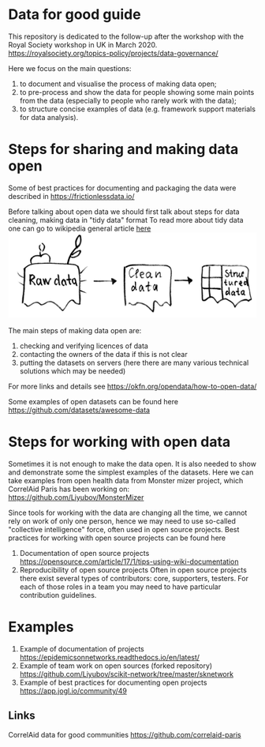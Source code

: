 # Data for good guide
This repository is dedicated to the follow-up after the workshop with the Royal Society workshop in UK in March 2020. 
https://royalsociety.org/topics-policy/projects/data-governance/

Here we focus on the main questions:
1. to document and visualise the process of making data open;
2. to pre-process and show the data for people showing some main points from the data (especially to people who rarely work with the data);
3. to structure concise examples of data (e.g. framework support materials for data analysis).

# Steps for sharing and making data open
Some of best practices for documenting and packaging the data were described in https://frictionlessdata.io/ 

Before talking about open data we should first talk about steps for data cleaning, making data in "tidy data" format
To read more about tidy data one can go to wikipedia general article [here](https://en.wikipedia.org/wiki/Tidy_data)
![alt text](https://github.com/Liyubov/data_for_good_guide/blob/master/images_visualisation/datacleaned.png)

The main steps of making data open are: 
1. checking and verifying licences of data 
2. contacting the owners of the data if this is not clear 
3. putting the datasets on servers (here there are many various technical solutions which may be needed)

For more links and details see https://okfn.org/opendata/how-to-open-data/ 

Some examples of open datasets can be found here https://github.com/datasets/awesome-data

# Steps for working with open data
Sometimes it is not enough to make the data open. It is also needed to show and demonstrate some the simplest examples of the datasets. Here we can take examples from open health data from Monster mizer project, which CorrelAid Paris has been working on: 
https://github.com/Liyubov/MonsterMizer

Since tools for working with the data are changing all the time, we cannot rely on work of only one person, hence we may need to use so-called "collective intelligence" force, often used in open source projects. 
Best practices for working with open source projects can be found here 
1. Documentation of open source projects https://opensource.com/article/17/1/tips-using-wiki-documentation
2. Reproducibility of open source projects
Often in open source projects there exist several types of contributors: 
core, supporters, testers. 
For each of those roles in a team you may need to have particular contribution guidelines. 

# Examples 
1. Example of documentation of projects https://epidemicsonnetworks.readthedocs.io/en/latest/ 
2. Example of team work on open sources (forked repository) https://github.com/Liyubov/scikit-network/tree/master/sknetwork
3. Example of best practices for documenting open projects https://app.jogl.io/community/49


## Links 
CorrelAid data for good communities https://github.com/correlaid-paris 
